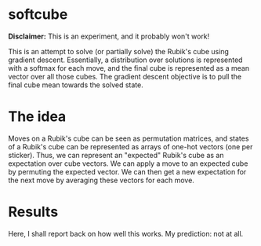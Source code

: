 # softcube

**Disclaimer:** This is an experiment, and it probably won't work!

This is an attempt to solve (or partially solve) the Rubik's cube using gradient descent. Essentially, a distribution over solutions is represented with a softmax for each move, and the final cube is represented as a mean vector over all those cubes. The gradient descent objective is to pull the final cube mean towards the solved state.

# The idea

Moves on a Rubik's cube can be seen as permutation matrices, and states of a Rubik's cube can be represented as arrays of one-hot vectors (one per sticker). Thus, we can represent an "expected" Rubik's cube as an expectation over cube vectors. We can apply a move to an expected cube by permuting the expected vector. We can then get a new expectation for the next move by averaging these vectors for each move.

# Results

Here, I shall report back on how well this works. My prediction: not at all.
